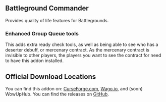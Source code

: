 ## Battleground Commander
Provides quality of life features for Battlegrounds. 

### Enhanced Group Queue tools
This adds extra ready check tools, as well as being able to see who has a deserter debuff, or mercenary contract. As
the mercenary contract is invisible to other players, the players you want to see the contract for need to have this
addon installed.

## Official Download Locations
You can find this addon on: [CurseForge.com](https://www.curseforge.com/wow/addons/battleground-commander), [Wago.io](https://addons.wago.io/addons/wow-battleground-commander), and (soon) WowUpHub. You can find the releases on [GitHub](https://github.com/linaori/wow-battleground-commander/releases).
